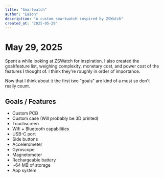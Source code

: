 ```yaml
---
title: "Smartwatch"
author: "Eason"
description: "A custom smartwatch inspired by ZSWatch"
created_at: "2025-05-29"
---
```


# May 29, 2025
Spent a while looking at ZSWatch for inspiration. I also created the goal/feature list, weighing complexity, monetary cost, and power cost of the features I thought of. I think they're roughly in order of importance.

Now that I think about it the first two "goals" are kind of a must so don't really count.
## Goals / Features
- Custom PCB
- Custom case (Will probably be 3D printed)
- Touchscreen
- Wifi + Bluetooth capabilities
- USB-C port
- Side buttons
- Accelerometer
- Gyroscope
- Magnetometer
- Rechargeable battery
- ~64 MB of storage
- App system
